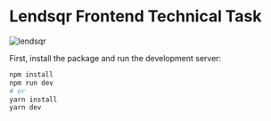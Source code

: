 # Lendsqr Frontend Technical Task

<img src="https://res.cloudinary.com/chuksmbanaso/image/upload/v1672836144/media/Screenshot_73_pdulay.png" title="lendsqr" alt="lendsqr">

First, install the package and run the development server:

```bash
npm install
npm run dev
# or
yarn install
yarn dev
```
